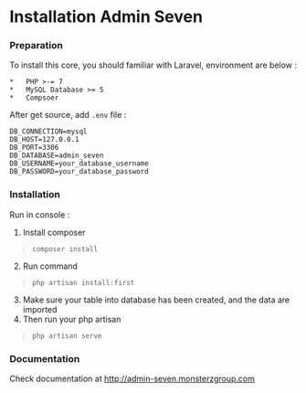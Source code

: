 # Installation Admin Seven


### Preparation
To install this core, you should familiar with Laravel, environment are below :
```
*   PHP >-= 7
*   MySQL Database >= 5
*   Compsoer
```

After get source, add `.env` file  :
```
DB_CONNECTION=mysql
DB_HOST=127.0.0.1
DB_PORT=3306
DB_DATABASE=admin_seven
DB_USERNAME=your_database_username
DB_PASSWORD=your_database_password
```



### Installation

Run in console :

1. Install composer
>  `composer install`

2. Run command
> `php artisan install:first`

3. Make sure your table into database has been created, and the data are imported
4. Then run your php artisan 
> `php artisan serve`

### Documentation

Check documentation at http://admin-seven.monsterzgroup.com
